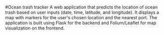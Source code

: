 #Ocean trash tracker
A web application that predicts the location of ocean trash based on user inputs (date, time, latitude, and longitude). It displays a map with markers for the user's chosen location and the nearest port. The application is built using Flask for the backend and Folium/Leaflet for map visualization on the frontend.
